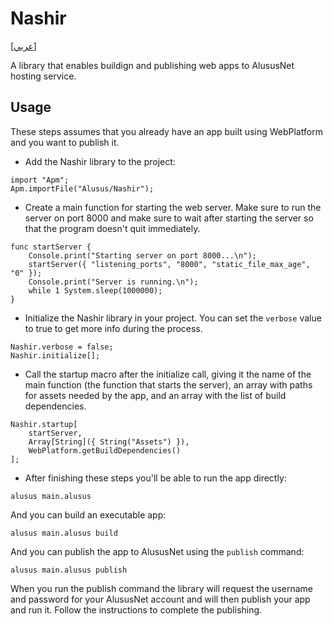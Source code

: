 # Nashir
[[عربي]](readme.ar.md)

A library that enables buildign and publishing web apps to AlususNet hosting service.

## Usage

These steps assumes that you already have an app built using WebPlatform and you want to publish it.

* Add the Nashir library to the project:

```
import "Apm";
Apm.importFile("Alusus/Nashir");
```

* Create a main function for starting the web server. Make sure to run the server on port 8000 and
  make sure to wait after starting the server so that the program doesn't quit immediately.

```
func startServer {
    Console.print("Starting server on port 8000...\n");
    startServer({ "listening_ports", "8000", "static_file_max_age", "0" });
    Console.print("Server is running.\n");
    while 1 System.sleep(1000000);
}
```

* Initialize the Nashir library in your project. You can set the `verbose` value to true to get more
  info during the process.

```
Nashir.verbose = false;
Nashir.initialize[];
```

* Call the startup macro after the initialize call, giving it the name of the main function (the
  function that starts the server), an array with paths for assets needed by the app, and an
  array with the list of build dependencies.

```
Nashir.startup[
    startServer,
    Array[String]({ String("Assets") }),
    WebPlatform.getBuildDependencies()
];
```

* After finishing these steps you'll be able to run the app directly:

```
alusus main.alusus
```

And you can build an executable app:

```
alusus main.alusus build
```

And you can publish the app to AlususNet using the `publish` command:

```
alusus main.alusus publish
```

When you run the publish command the library will request the username and password for your AlususNet
account and will then publish your app and run it. Follow the instructions to complete the publishing.

